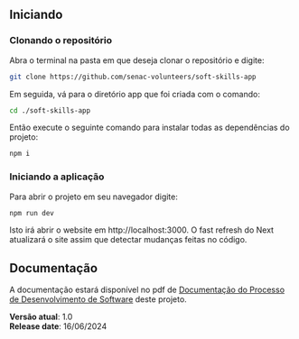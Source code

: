 ## Iniciando

### Clonando o repositório
Abra o terminal na pasta em que deseja clonar o repositório e digite:

```bash
git clone https://github.com/senac-volunteers/soft-skills-app
```
Em seguida, vá para o diretório app que foi criada com o comando:

```bash
cd ./soft-skills-app
```

Então execute o seguinte comando para instalar todas as dependências do projeto:

```bash
npm i
```
### Iniciando a aplicação
Para abrir o projeto em seu navegador digite:
```bash
npm run dev
```

Isto irá abrir o website em http://localhost:3000. O fast refresh do Next atualizará o site assim que detectar mudanças feitas no código.

## Documentação
A documentação estará disponível no pdf de [Documentação do Processo de Desenvolvimento de Software](https://drive.google.com/file/d/1vG3A7JzB1_rajPE6JeI-DY_B_YnF6D2M/view) deste projeto.

**Versão atual**: 1.0
\
**Release date**: 16/06/2024
